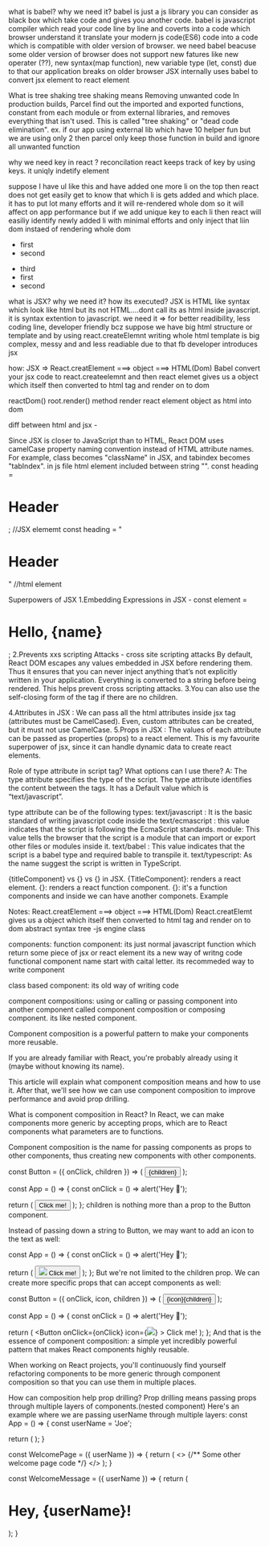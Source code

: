 what is babel? why we need it?
babel is just a js library you can consider as black box which take code and gives you another code. 
babel is javascript compiler which read your code line by line and coverts into a code which browser understand
it translate your modern js code(ES6) code into a code which is compatible with older version of browser. 
we need babel beacuse some older version of browser does not support new fatures like new operater (??), new syntax(map function), new variable type (let, const) due to that our application breaks on older browser
JSX internally uses babel to convert jsx element to react element

What is tree shaking
tree shaking means Removing unwanted code
In production builds, Parcel find out the imported and exported functions, constant from each module or from external libraries, and removes everything that isn't used. This is called "tree shaking" or "dead code elimination".
ex. if our app using external lib which have 10 helper fun but we are using only 2 then parcel only keep those function in build and ignore all unwanted function

why we need key in react ? reconcilation
react keeps track of key by using keys. it uniqly indetify element

suppose I have ul like this and have added one more li on the top then react does not get easily get to know that which li is gets added and which place. it has to put lot many efforts and it will re-rendered whole dom so it will affect on app performance but if we add unique key to each li then react will easiliy identify newly added li with minimal efforts and only inject that liin dom instaed of rendering whole dom
<ul>
  <li>first</li>
  <li>second</li>
</ul>

<ul>
  <li key="third">third</li>
  <li>first</li>
  <li>second</li>
</ul>


what is JSX? why we need it? how its executed?
JSX is HTML like syntax which look like html but its not HTML....dont call its as html inside javascript. 
it is syntax extention to javascript.
we need it => for better readibility, less coding line, developer friendly
bcz suppose we have big html structure or template and by using react.createElemnt writing whole html template is big complex, messy and and less readiable due to that fb developer introduces jsx

how: JSX => React.creatElement ===> object ===> HTML(Dom)
Babel convert your jsx code to react.createelemnt and then react elemet gives us a object which itself then converted to html tag and render on to dom

reactDom() root.render() method render react element object as html into dom

diff between html and jsx -

Since JSX is closer to JavaScript than to HTML, React DOM uses camelCase property naming convention instead of HTML attribute names. For example, class becomes "className" in JSX, and tabindex becomes "tabIndex".
in js file html element included between string "".
const heading = <h1 className="header"> Header </h1>;   //JSX elememt
const heading = "<h1 class="header">Header</h1>"  //html element

Superpowers of JSX
1.Embedding Expressions in JSX - const element = <h1>Hello, {name}</h1>;
2.Prevents xxs scripting Attacks - cross site scripting attacks
By default, React DOM escapes any values embedded in JSX before rendering them. Thus it ensures that you can never inject anything that’s not explicitly written in your application. Everything is converted to a string before being rendered. This helps prevent cross scripting attacks.
3.You can also use the self-closing form of the tag if there are no children.
<div className="sidebar"  />
4.Attributes in JSX : We can pass all the html attributes inside jsx tag (attributes must be CamelCased). Even, custom attributes can be created, but it must not use CamelCase.
5.Props in JSX : The values of each attribute can be passed as properties (props) to a react element. This is my favourite superpower of jsx, since it can handle dynamic data to create react elements.

Role of type attribute in script tag? What options can I use there?
A: The type attribute specifies the type of the script. The type attribute identifies the content between the <script> and </script> tags. It has a Default value which is “text/javascript”.

type attribute can be of the following types:
text/javascript : It is the basic standard of writing javascript code inside the <script> tag.
Syntax <script type="text/javascript"></script>
text/ecmascript : this value indicates that the script is following the EcmaScript standards.
module: This value tells the browser that the script is a module that can import or export other files or modules inside it.
text/babel : This value indicates that the script is a babel type and required bable to transpile it.
text/typescript: As the name suggest the script is written in TypeScript.


{titleComponent} vs {<TitleComponent/>} vs {<TitleComponent><TitleComponent/>} in JSX.
{TitleComponent}: renders a react element.
{<TitleComponent/>}: renders a react function component.
{<TitleComponent><TitleComponent/>}: it's a function components and inside we can have another componets. 
Example
<TitleComponent>
    <FirstChildComponent />
    <SecondChildComponent />
    <ThirdChildComponent />
</TitleComponent>

Notes:
React.creatElement ===> object ===> HTML(Dom)
React.creatElemt gives us a object which itself then converted to html tag and render on to dom
abstract syntax tree -js engine class

components:
function component: its just normal javascript function which return some piece of jsx or react element
its a new way of writng code
functional component name start with caital letter. its recommeded way to write component

class based component: its old way of writing code

component compositions: 
using or calling or passing component into another component called component composition or composing component. its like nested component.


Component composition is a powerful pattern to make your components more reusable.

If you are already familiar with React, you're probably already using it (maybe without knowing its name).

This article will explain what component composition means and how to use it. After that, we'll see how we can use component composition to improve performance and avoid prop drilling.

What is component composition in React?
In React, we can make components more generic by accepting props, which are to React components what parameters are to functions.

Component composition is the name for passing components as props to other components, thus creating new components with other components.

const Button = ({ onClick, children }) => (
 <button onClick={onClick}>{children}</button>
);

const App = () => {
  const onClick = () => alert('Hey 👋');

  return (
    <Button onClick={onClick}>Click me!</Button>
  );
};
children is nothing more than a prop to the Button component.

Instead of passing down a string to Button, we may want to add an icon to the text as well:

const App = () => {
  const onClick = () => alert('Hey 👋');

  return (
    <Button onClick={onClick}>
      <img src="/logos/logo.svg" />
      Click me!
    </Button>
  );
};
But we're not limited to the children prop. We can create more specific props that can accept components as well:

const Button = ({ onClick, icon, children }) => (
 <button onClick={onClick}>{icon}{children}</button>
);

const App = () => {
  const onClick = () => alert('Hey 👋');

  return (
    <Button
      onClick={onClick}
      icon={<img src="/logos/logo.svg" />}
    >
      Click me!
    </Button>
  );
};
And that is the essence of component composition: a simple yet incredibly powerful pattern that makes React components highly reusable.

When working on React projects, you'll continuously find yourself refactoring components to be more generic through component composition so that you can use them in multiple places.

How can composition help prop drilling?
Prop drilling means passing props through multiple layers of components.(nested component)
Here's an example where we are passing userName through multiple layers:
const App = () => {
  const userName = 'Joe';

  return (
    <WelcomePage userName={userName} />
  );
}

const WelcomePage = ({ userName }) => {
  return (
    <>
      <WelcomeMessage userName={userName} />
      {/** Some other welcome page code */}
    </>
  );
}

const WelcomeMessage = ({ userName }) => {
  return (
    <h1>Hey, {userName}!</h1>
  );
}
